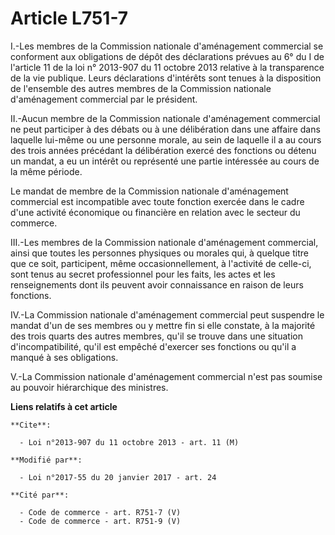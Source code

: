 # Article L751-7

I.-Les membres de la Commission nationale d'aménagement commercial se conforment aux obligations de dépôt des déclarations
prévues au 6° du I de l'article 11 de la loi n° 2013-907 du 11 octobre 2013 relative à la transparence de la vie publique.
Leurs déclarations d'intérêts sont tenues à la disposition de l'ensemble des autres membres de la Commission nationale
d'aménagement commercial par le président. 

II.-Aucun membre de la Commission nationale d'aménagement commercial ne peut participer à des débats ou à une délibération
dans une affaire dans laquelle lui-même ou une personne morale, au sein de laquelle il a au cours des trois années précédant
la délibération exercé des fonctions ou détenu un mandat, a eu un intérêt ou représenté une partie intéressée au cours de la
même période. 

Le mandat de membre de la Commission nationale d'aménagement commercial est incompatible avec toute fonction exercée dans le
cadre d'une activité économique ou financière en relation avec le secteur du commerce. 

III.-Les membres de la Commission nationale d'aménagement commercial, ainsi que toutes les personnes physiques ou morales
qui, à quelque titre que ce soit, participent, même occasionnellement, à l'activité de celle-ci, sont tenus au secret
professionnel pour les faits, les actes et les renseignements dont ils peuvent avoir connaissance en raison de leurs
fonctions. 

IV.-La Commission nationale d'aménagement commercial peut suspendre le mandat d'un de ses membres ou y mettre fin si elle
constate, à la majorité des trois quarts des autres membres, qu'il se trouve dans une situation d'incompatibilité, qu'il est
empêché d'exercer ses fonctions ou qu'il a manqué à ses obligations.

V.-La Commission nationale d'aménagement commercial n'est pas soumise au pouvoir hiérarchique des ministres.

**Liens relatifs à cet article**

	**Cite**:

	  - Loi n°2013-907 du 11 octobre 2013 - art. 11 (M)

	**Modifié par**:

	  - Loi n°2017-55 du 20 janvier 2017 - art. 24

	**Cité par**:

	  - Code de commerce - art. R751-7 (V)
	  - Code de commerce - art. R751-9 (V)
